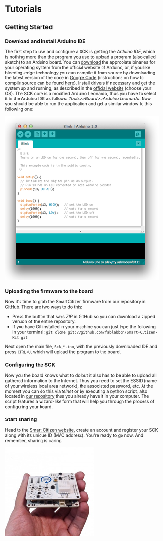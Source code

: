 # Tutorials

## Getting Started

### Download and install Arduino IDE
The first step to use and configure a SCK is getting the *Arduino IDE*, which is nothing more than the program you use to upload a program (also called sketch) to an Arduino board. You can [download](http://arduino.cc/en/Main/Software) the appropiate binaries for your operating system from the official website of Arduino, or, if you like bleeding-edge technology you can compile it from source by downloading the latest version of the code in [Google Code](https://code.google.com/p/arduino) (instructions on how to compile source can be found [here](https://code.google.com/p/arduino/wiki/BuildingArduino)). Install drivers if necessary and get the system up and running, as described in the [official website](http://arduino.cc/en/Guide/HomePage) (choose your OS). The SCK core is a modified Arduino Leonardo, thus you have to select it in the Arduino IDE as follows: *Tools>>Board>>Arduino Leonardo*. Now you should be able to run the application and get a similar window to this following one:

![Arduino IDE window](../pics/ArduinoIDE.png)

### Uploading the firmware to the board
Now it's time to grab the SmartCitizen firmware from our repository in [GitHub](https://github.com/fablabbcn/Smart-Citizen-Kit). There are two ways to do this:

- Press the button that says *ZIP* in GitHub so you can download a zipped version of the entire repository.
- If you have Git installed in your machine you can just type the following in your terminal: `git clone git://github.com/fablabbcn/Smart-Citizen-Kit.git`

Next open the main file, `Sck_*.ino`, with the previously downloaded IDE and press `CTRL+U`, which will upload the program to the board.

### Configuring the SCK
Now you the board knows what to do but it also has to be able to upload all gathered information to the Internet. Thus you need to set the ESSID (name of your wireless local area network), the associated password, etc. At the moment you can do this via *telnet* or by executing a python script, also located in [our repository](https://github.com/fablabbcn/Smart-Citizen-Kit) thus you already have it in your computer. The script features a wizard-like form that will help you through the process of configuring your board.

### Start sharing
Head to the [Smart Citizen website](http://smartcitizen.me), create an account and register your SCK along with its unique ID (MAC address). You're ready to go now. And remember, sharing is caring.

![Smart Citizen](../pics/sck-hand.jpg)
